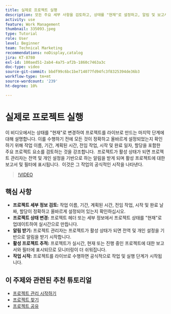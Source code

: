 ```yaml
---
title: 실제로 프로젝트 실행
description: 모든 주요 세부 사항을 검토하고, 상태를 "현재"로 설정하고, 알림 및 보고서가 작업을 공식적으로 시작할 수 있도록 하여 프로젝트를 시작할 준비를 하십시오.
activity: use
feature: Work Management
thumbnail: 335093.jpeg
type: Tutorial
role: User
level: Beginner
team: Technical Marketing
recommendations: noDisplay,catalog
jira: KT-8780
exl-id: 100aed51-2ab4-4a75-af2b-1860c7463a3c
doc-type: video
source-git-commit: bbdf99c6bc1be714077fd94fc3f8325394de36b3
workflow-type: tm+mt
source-wordcount: '239'
ht-degree: 10%

---
```


# 실제로 프로젝트 실행

이 비디오에서는 상태를 &quot;현재&quot;로 변경하여 프로젝트를 라이브로 만드는 마지막 단계에 대해 설명합니다&#x200B;. 이를 수행하기 전에 모든 것이 정확하고 올바르게 설정되었는지 확인하기 위해 작업 이름, 기간, 계획된 시간, 전임 작업, 시작 및 완료 일자, 할당을 포함한 주요 프로젝트 요소를 검토하는 것을 강조합니다. &#x200B; 프로젝트가 활성 상태가 되면 프로젝트 관리자는 전역 및 개인 설정을 기반으로 하는 알림을 받게 되며 활성 프로젝트에 대한 보고서 및 필터에 표시됩니다. &#x200B; 이것은 그 작업의 공식적인 시작을 나타낸다. &#x200B;

>[!VIDEO](https://video.tv.adobe.com/v/3438995/?quality=12&learn=on&enablevpops=1&captions=kor)

## 핵심 사항

* **프로젝트 세부 정보 검토:** 작업 이름, 기간, 계획된 시간, 전임 작업, 시작 및 완료 날짜, 할당이 정확하고 올바르게 설정되어 있는지 확인하십시오. &#x200B;
* **프로젝트 상태 변경:** 프로젝트 헤더 또는 세부 정보에서 프로젝트 상태를 &quot;현재&quot;로 업데이트하여 실시간으로 만듭니다. &#x200B;
* **알림 받기:** 프로젝트 관리자는 프로젝트가 활성 상태가 되면 전역 및 개인 설정을 기반으로 알림을 받기 시작합니다. &#x200B;
* **활성 프로젝트 추적:** 프로젝트가 실시간, 현재 또는 진행 중인 프로젝트에 대한 보고서와 필터에 표시되므로 모니터링이 더 쉬워집니다. &#x200B;
* **작업 시작:** 프로젝트를 라이브로 수행하면 공식적으로 작업 및 실행 단계가 시작됩니다. &#x200B;



## 이 주제와 관련된 추천 튜토리얼

* [프로젝트 관리 시작하기](/help/manage-work/projects/getting-started-manage-a-project.md)
* [프로젝트 찾기](/help/manage-work/projects/find-projects.md)
* [프로젝트 공유](/help/manage-work/projects/share-a-project.md)
